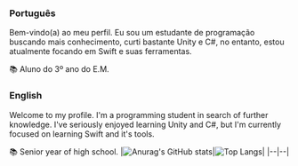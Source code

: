 
### Português
Bem-vindo(a) ao meu perfil. Eu sou um estudante de programação buscando mais conhecimento, curti bastante Unity e C#, no entanto, estou atualmente focando em Swift e suas ferramentas.

📚 Aluno do 3º ano do E.M.
### English
Welcome to my profile. I'm a programming student in search of further knowledge. I've seriously enjoyed learning Unity and C#, but I'm currently focused on learning Swift and it's tools.

📚 Senior year of high school.
|![Anurag's GitHub stats](https://github-readme-stats.vercel.app/api?username=usingBlender&show_icons=true&theme=tokyonight)|![Top Langs](https://github-readme-stats.vercel.app/api/top-langs/?username=anuraghazra&layout=donut&theme=tokyonight)|
|--|--|
